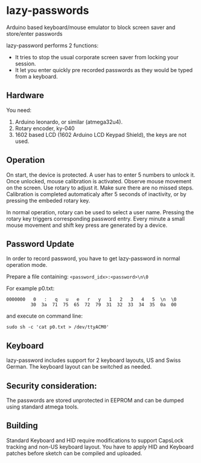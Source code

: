# lazy-passwords
Arduino based keyboard/mouse emulator to block screen saver and store/enter passwords

lazy-password performs 2 functions:
* It tries to stop the usual corporate screen saver from locking your session.
* It let you enter quickly pre recorded passwords as they would be typed from a keyboard.



## Hardware
You need:
1. Arduino leonardo, or similar (atmega32u4).
2. Rotary encoder, ky-040
3. 1602 based LCD (1602 Arduino LCD Keypad Shield), the keys are not used.

## Operation
On start, the device is protected. A user has to enter 5 numbers to unlock it.
Once unlocked, mouse calibration is activated. Observe mouse movement on the screen.
Use rotary to adjust it. Make sure there are no missed steps. Calibration is completed automaticaly
after 5 seconds of inactivity, or by pressing the embeded rotary key.

In normal operation, rotary can be used to select a user name. Pressing the rotary key
triggers corresponding password entry.
Every minute a small mouse movement and shift key press are generated by a device.

## Password Update
In order to record password, you have to get lazy-password in normal operation mode.

Prepare a file containing: ```<password_idx>:<password>\n\0```

         
For example p0.txt:

```
0000000   0   :   q   u   e   r   y   1   2   3   4   5  \n  \0
         30  3a  71  75  65  72  79  31  32  33  34  35  0a  00
```
and execute on command line:

```
sudo sh -c 'cat p0.txt > /dev/ttyACM0'
```

## Keyboard
lazy-password includes support for 2 keyboard layouts, US and Swiss German. The keyboard layout can
be switched as needed.

## Security consideration:
The passwords are stored unprotected in EEPROM and can be dumped using standard atmega tools.

## Building
Standard Keyboard and HID require modifications to support CapsLock tracking and non-US keyboard layout.
You have to apply HID and Keyboard patches before sketch can be compiled and uploaded.
